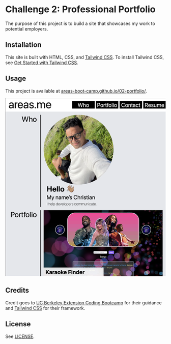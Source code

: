 # Challenge 2: Professional Portfolio

The purpose of this project is to build a site that showcases my work to potential employers.

## Installation

This site is built with HTML, CSS, and [Tailwind CSS](https://tailwindcss.com). To install Tailwind CSS, see [Get Started with Tailwind CSS](https://tailwindcss.com/docs/installation).

## Usage

This project is available at [areas-boot-camp.github.io/02-portfolio/](https://areas-boot-camp.github.io/02-portfolio/).

![A screenshot of the professional portfolio site](./assets/images/professional-portfolio.png)

## Credits

Credit goes to [UC Berkeley Extension Coding Bootcamp](https://extension.berkeley.edu/search/publicCourseSearchDetails.do?method=load&courseId=32030644) for their guidance and [Tailwind CSS](https://tailwindcss.com) for their framework.

## License

See [LICENSE](./LICENSE).
